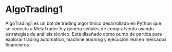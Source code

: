 # AlgoTrading1
AlgoTrading1 es un bot de trading algorítmico desarrollado en Python que se conecta a MetaTrader 5 y genera señales de compra/venta usando estrategias de análisis técnico. Está diseñado como punto de partida para explorar trading automático, machine learning y ejecución real en mercados financieros
